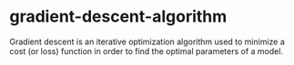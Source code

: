 # gradient-descent-algorithm
Gradient descent is an iterative optimization algorithm used to minimize a cost (or loss) function in order to find the optimal parameters of a model. 
